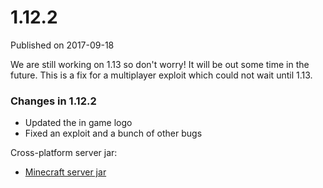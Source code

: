 # 1.12.2
Published on 2017-09-18

We are still working on 1.13 so don't worry! It will be out some time in the
future. This is a fix for a multiplayer exploit which could not wait until
1.13.

### Changes in 1.12.2

  * Updated the in game logo
  * Fixed an exploit and a bunch of other bugs

Cross-platform server jar:

  * [Minecraft server jar](https://launcher.mojang.com/mc/game/1.12.2/server/886945bfb2b978778c3a0288fd7fab09d315b25f/server.jar)


